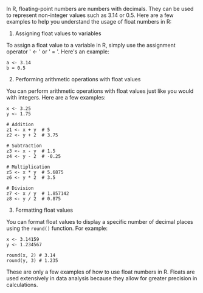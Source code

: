 In R, floating-point numbers are numbers with decimals. They can be used to represent non-integer values such as 3.14 or 0.5. Here are a few examples to help you understand the usage of float numbers in R:

1. Assigning float values to variables

To assign a float value to a variable in R, simply use the assignment operator ' <- ' or ' = '. Here's an example:

```
a <- 3.14
b = 0.5
```

2. Performing arithmetic operations with float values

You can perform arithmetic operations with float values just like you would with integers. Here are a few examples:

```
x <- 3.25
y <- 1.75

# Addition
z1 <- x + y  # 5
z2 <- y + 2  # 3.75

# Subtraction
z3 <- x - y  # 1.5
z4 <- y - 2  # -0.25

# Multiplication
z5 <- x * y  # 5.6875
z6 <- y * 2  # 3.5

# Division
z7 <- x / y  # 1.857142
z8 <- y / 2  # 0.875
```

3. Formatting float values

You can format float values to display a specific number of decimal places using the `round()` function. For example:

```
x <- 3.14159
y <- 1.234567

round(x, 2) # 3.14
round(y, 3) # 1.235
```

These are only a few examples of how to use float numbers in R. Floats are used extensively in data analysis because they allow for greater precision in calculations.